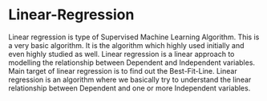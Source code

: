 # Linear-Regression

Linear regression is type of Supervised Machine Learning Algorithm.
This is a very basic algorithm.
It is the algorithm which highly used initially and even highly studied as well.
Linear regression is a linear approach to modelling the relationship between Dependent and Independent variables.
Main target of linear regression is to find out the Best-Fit-Line.
Linear regression is an algorithm where we basically try to understand the linear relationship between Dependent and one or more Independent variables.
